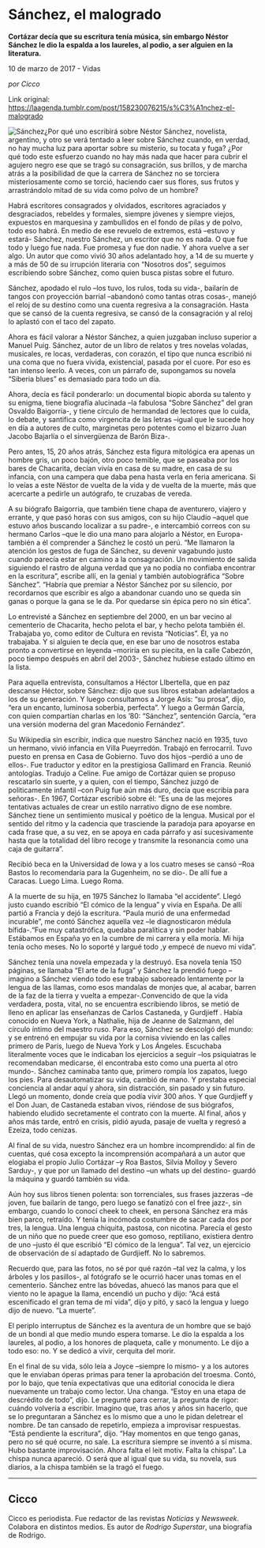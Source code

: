 # Sánchez, el malogrado

**Cortázar decía que su escritura tenía música, sin embargo Néstor Sánchez le dio la espalda a los
laureles, al podio, a ser alguien en la literatura.**

10 de marzo de 2017 - Vidas

_por Cicco_

Link original: https://laagenda.tumblr.com/post/158230076215/s%C3%A1nchez-el-malogrado

![Sánchez](https://64.media.tumblr.com/db36dc21d39ec999aa26b5231ef0a52d/tumblr_inline_pk0l8zOtKp1t6q87u_500.jpg)¿Por qué uno
escribirá sobre Néstor Sánchez, novelista, argentino, y otro se
verá tentado a leer sobre Sánchez cuando, en verdad, no hay mucha
luz para aportar sobre su misterio, su tocata y fuga? ¿Por qué todo
este esfuerzo cuando no hay más nada que hacer para cubrir el
agujero negro ese que se tragó su consagración, sus brillos, y de
marcha atrás a la posibilidad de que la carrera de Sánchez no se
torciera misteriosamente como se torció, haciendo caer sus flores,
sus frutos y arrastrándolo mitad de su vida como polvo de un hombre?

Habrá escritores
consagrados y olvidados, escritores agraciados y desgraciados,
rebeldes y formales, siempre jóvenes y siempre viejos, expuestos en
marquesina y zambullidos en el fondo de pilas y de polvo, todo eso
habrá. En medio de ese revuelo de extremos, está –estuvo y
estará- Sánchez, nuestro Sánchez, un escritor que no es nada. O
que fue todo y luego fue nada. Fue promesa y fue don nadie. Y ahora
vuelve a ser algo. Un autor que como vivió 30 años adelantado hoy,
a 14 de su muerte y a más de  50 de su irrupción literaria con
“Nosotros dos”, seguimos escribiendo sobre Sánchez, como quien
busca pistas sobre el futuro. 


Sánchez, apodado el
rulo –los tuvo, los rulos, toda su vida-, bailarín de tangos con
proyección barrial –abandonó como tantas otras cosas-, manejó el
reloj de su destino como una cuenta regresiva a la consagración.
Hasta que se cansó de la cuenta regresiva, se cansó de la
consagración y al reloj lo aplastó con el taco del zapato. 


Ahora es fácil
valorar a Néstor Sánchez, a quien juzgaban incluso superior a
Manuel Puig. Sánchez, autor de un libro de relatos y tres novelas
voladas, musicales, re locas, verdaderas, con corazón, el tipo que
nunca escribió ni una coma que no fuera vivida, existencial, pasada
por el cuore. Por eso es tan intenso leerlo. A veces, con un párrafo
de, supongamos su novela “Siberia blues” es demasiado para todo
un día.

Ahora, decía es
fácil ponderarlo: un documental biopic aborda su talento y su enigma,
tiene biografía alucinada –la fabulosa “Sobre Sánchez” del
gran Osvaldo Baigorria-, y tiene círculo de hermandad de lectores
que lo cuida, lo debate,  y santifica como virgencita de las letras
–igual que le sucede hoy en día a autores de culto, marginetas
pero potentes como el bizarro Juan Jacobo Bajarlía o el sinvergüenza
de Barón Biza-. 


Pero antes, 15, 20
años atrás, Sánchez esta figura mitológica era apenas un hombre
gris, un poco bajón, otro poco temible, que se paseaba por los bares
de Chacarita, decían vivía en casa de su madre, en casa de su
infancia, con una campera que daba pena hasta verla en feria
americana. Si lo veías a este Nëstor de vuelta de la vida y de
vuelta de la muerte, más que acercarte a pedirle un autógrafo, te
cruzabas de vereda. 


A su biógrafo
Baigorria, que también tiene chapa de aventurero, viajero y errante,
y que pasó horas con sus amigos, con su hijo Claudio –aquel que
estuvo años buscando localizar a su padre-, e intercambió correos
con su hermano Carlos –que le dio una mano para alojarlo a Néstor,
en Europa- también a él comprender a Sánchez le costó un perú.
“Me llamaron la atención los gestos de fuga de Sánchez, su
devenir vagabundo justo cuando parecía estar en camino a la
consagración. Un movimiento de salida siguiendo el rastro de alguna
verdad que ya no podía no confiaba encontrar en la escritura”,
escribe allí, en la genial y también autobiográfica “Sobre
Sánchez”. “Habría que premiar a Néstor Sánchez por su
silencio, por recordarnos que escribir es algo a abandonar cuando uno
se queda sin ganas o porque la gana se le da. Por quedarse sin épica
pero no sin ética”. 


Lo entrevisté a
Sánchez en septiembre del 2000, en un bar vecino al cementerio de
Chacarita, hecho pelota el bar, y hecho pelota también él.
Trabajaba yo, como editor de Cultura en revista “Noticias”. Él, ya no
trabajaba. Y si alguien te decía que, en ese bar uno de nosotros
estaba pronto a convertirse en leyenda –moriría en su piecita, en
la calle Cabezón, poco tiempo después en abril del 2003-, Sánchez
hubiese estado último en la lista.  


Para aquella
entrevista, consultamos a Héctor LIbertella, que en paz descanse
Héctor, sobre Sánchez: dijo que sus libros estaban adelantados a
los de su generación. Y luego consultamos a Jorge Asís: “su
prosa”, dijo, “era un encanto, luminosa soberbia, perfecta”.  Y
luego a Germán García, con quien compartían charlas en los ’80:
“Sánchez”, sentención García, “era una versión moderna del
gran Macedonio Fernández”.

Su Wikipedia sin
escribir, indica que nuestro Sánchez nació en 1935, tuvo un
hermano, vivió infancia en Villa Pueyrredón. Trabajó en
ferrocarril. Tuvo puesto en prensa en Casa de Gobierno. Tuvo dos
hijos –perdió a uno de ellos-. Fue traductor y editor en la
prestigiosa Gallimard en Francia. Reunió antologías. Tradujo a
Celine. Fue amigo de Cortázar quien se propuso rescatarlo sin
suerte, y a quien, con el tiempo, Sánchez juzgó de politicamente
infantil –con Puig fue aún más duro, decía que escribía para
señoras-. En 1967, Cortázar escribió sobre él: “Es una de las
mejores tentativas actuales de crear un estilo narrativo digno de ese
nombre. Sánchez tiene un sentimiento musical y poético de la
lengua. Musical por el sentido del ritmo y la cadencia que trasciende
la paradoja para apoyarse en cada frase que, a su vez, en se apoya en
cada párrafo y así sucesivamente hasta que la totalidad del libro
recoge y transmite la resonancia como una caja de guitarra”.  


Recibió beca en la
Universidad de Iowa y a los cuatro meses se cansó –Roa Bastos lo
recomendaría para la Gugenheim, no se dio-. De allí fue a Caracas.
Luego Lima. Luego Roma. 


A la muerte de su
hija, en 1975 Sánchez lo llamaba “el accidente”. Llegó justo
cuando escribió “El cómico de la lengua” y vivía en España.
De allí partió a Francia y dejó la escritura. “Paula murió de
una enfermedad incurable”, me contó Sánchez aquella vez –le
diagnosticaron médula bífida-.“Fue muy catastrófica, quedaba
paralítica y sin poder hablar. Estábamos en España yo en la cumbre
de mi carrera y ella moría. Mi hija tenía ocho meses. No lo soporté
y largué todo ,y empecé de nuevo mi vida”.

Sánchez tenía una
novela empezada y la destruyó. Esa novela tenía 150 páginas, se
llamaba “El arte de la fuga” y Sánchez la prendió fuego
–imagino a Sánchez viendo todo ese trabajo saboreado lentamente
por la lengua de las llamas, como esos mandalas de monjes que, al
acabar, barren de la faz de la tierra y vuelta a empezar-.Convencido
de que la vida verdadera, posta, vital, no se encuentra escribiendo
libros, se metió de lleno en aplicar las enseñanzas de Carlos
Castaneda, y Gurdjieff . Había conocido en Nueva York, a Nathalie,
hija de Jeanne de Salzmann, del círculo íntimo del maestro ruso.
Para eso, Sánchez se descolgó del mundo: y se entrenó en empujar
su vida por la cornisa viviendo en las calles primero de París,
luego de Nueva York y Los Ángeles. Escuchaba literalmente voces que
le indicaban los ejercicios a seguir –los psiquiatras le
recomendaban medicarse, él encontraba esto como una puerta al otro
mundo-. Sánchez caminaba tanto que, primero rompía los zapatos,
luego los pies. Para desautomatizar su vida, cambió de mano. Y
prestaba especial conciencia al andar aquí y ahora, sin distracción,
sin pasado y sin futuro. Llegó un momento, donde creía que podía
vivir 300 años. Y que Gurdjieff y el Don Juan, de Castaneda estaban
vivos, riéndose de sus biógrafos, habiendo eludido secretamente el
contrato con la muerte. Al final, años y años más tarde, entró en
crisis, pidió ayuda, pasaje de vuelta y regresó a Ezeiza, todo
cenizas.

Al final de su vida,
nuestro Sánchez era un hombre incomprendido: al fin de cuentas, qué
cosa excepto la incomprensión acompañará a un autor que elogiaba
el propio Julio Cortázar –y Roa Bastos, Silvia Molloy y Severo
Sarduy-, y que por un llamado del destino –un whats up del destino-
guardó la máquina y guardó también su vida.

Aún hoy sus libros
tienen polenta: son torrenciales, sus frases jazzeras –de joven,
fue bailarín de tango, pero luego se fanatizó con el free jazz-,
sin embargo, cuando lo conocí cheek to cheek, en persona Sánchez
era más bien parco, retraído. Y tenía la incómoda costumbre de
sacar cada dos por tres, la lengua. Una lengua chiquita, pastosa, con
nicotina. Parecía el gesto de un niño que no puede creer que eso
gomoso, reptiliano, existiera dentro de uno –justo él que escribió
“El cómico de la lengua”. Tal vez, un ejercicio de observación
de sí adaptado de Gurdjieff. No lo sabremos.  


Recuerdo que, para
las fotos, no sé por qué razón –tal vez la calma, y los árboles
y los pasillos-, al fotógrafo se le ocurrió hacer unas tomas en el
cementerio. Sánchez entre las bóvedas, ahuecó las manos para que
el viento no le apague la llama, encendió un pucho y dijo: “Acá
está escenificado el gran tema de mi vida”, dijo y pitó, y sacó
la lengua y luego dijo de nuevo. “La muerte”. 


El periplo
interruptus de Sánchez es la aventura de un hombre que se bajó de
un bondi al que medio mundo espera tomarse. Le dio la espalda a los
laureles, al podio, a los honores de plaqueta, calle y monumento. Le
dijo a todo eso: no. Y se dedicó a vivir, cerquita del morir.

En el final de su
vida, sólo leía a Joyce –siempre lo mismo- y a los autores que le
enviaban óperas primas para tener la aprobación del troesma. Contó,
por lo bajo, que tenía expectativas que una editorial conocida le
diera nuevamente un trabajo como lector. Una changa. “Estoy en una
etapa de descrédito de todo”, dijo. Le pregunté para cerrar, la
pregunta de rigor: cuándo volvería a escribir. Imagino que, tras
años y años sin hacerlo, que se lo preguntaran a Sánchez es lo
mismo que a uno le pidan deletrear el nombre. De tan cansado de
repetirlo, empieza a improvisar respuestas. “Está pendiente la
escritura”, dijo. “Hay momentos en que tengo ganas, pero no sé
qué ocurre, no sale. La escritura siempre se inventó a sí misma.
Hubo bastante improvisación. Ahora falta el leit motiv. Falta la
chispa”. La chispa nunca apareció. O será que al igual que su
vida, su novela, sus diarios, a la chispa también se la tragó el
fuego.



---

 Cicco
------

 Cicco es periodista. Fue redactor de las revistas *Noticias* y *Newsweek*. Colabora en distintos medios. Es autor de *Rodrigo Superstar*, una biografía de Rodrigo. 

